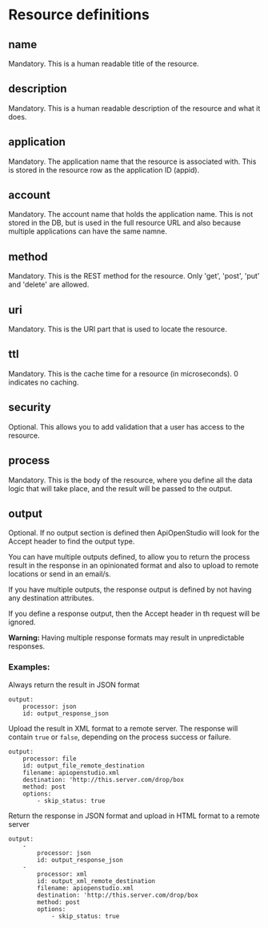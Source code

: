 Resource definitions
====================

name
----

Mandatory. This is a human readable title of the resource.

description
-----------

Mandatory. This is a human readable description of the resource and what it
does.

application
-----------

Mandatory. The application name that the resource is associated with. This is
stored in the resource row as the application ID (appid).

account
-------

Mandatory. The account name that holds the application name. This is not stored
in the DB, but is used in the full resource URL and also because multiple
applications can have the same namne.

method
------

Mandatory. This is the REST method for the resource. Only 'get', 'post', 'put'
and 'delete' are allowed.

uri
---

Mandatory. This is the URI part that is used to locate the resource.

ttl
---

Mandatory. This is the cache time for a resource (in microseconds). 0 indicates
no caching.

security
--------

Optional. This allows you to add validation that a user has access to the
resource.

process
-------

Mandatory. This is the body of the resource, where you define all the data logic
that will take place, and the result will be passed to the output.

output
------

Optional. If no output section is defined then ApiOpenStudio will look for the
Accept header to find the output type.

You can have multiple outputs defined, to allow you to return the process result
in the response in an opinionated format and also to upload to remote locations
or send in an email/s.

If you have multiple outputs, the response output is defined by not having any
destination attributes.

If you define a response output, then the Accept header in th request will be
ignored.

**Warning:** Having multiple response formats may result in unpredictable
responses.

### Examples:

Always return the result in JSON format

    output:
        processor: json
        id: output_response_json

Upload the result in XML format to a remote server. The response will
contain `true` or `false`, depending on the process success or failure.

    output:
        processor: file
        id: output_file_remote_destination
        filename: apiopenstudio.xml
        destination: 'http://this.server.com/drop/box
        method: post
        options:
            - skip_status: true

Return the response in JSON format and upload in HTML format to a remote server

    output:
        -
            processor: json
            id: output_response_json
        -
            processor: xml
            id: output_xml_remote_destination
            filename: apiopenstudio.xml
            destination: 'http://this.server.com/drop/box
            method: post
            options:
                - skip_status: true

